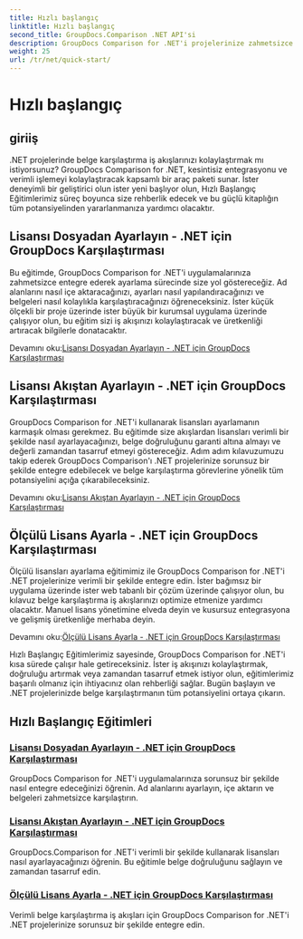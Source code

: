 ```yaml
---
title: Hızlı başlangıç
linktitle: Hızlı başlangıç
second_title: GroupDocs.Comparison .NET API'si
description: GroupDocs Comparison for .NET'i projelerinize zahmetsizce entegre edin. Doğru belge karşılaştırma iş akışları için etkili lisans ayarlama yöntemlerini öğrenin.
weight: 25
url: /tr/net/quick-start/
---
```


# Hızlı başlangıç


## giriiş

.NET projelerinde belge karşılaştırma iş akışlarınızı kolaylaştırmak mı istiyorsunuz? GroupDocs Comparison for .NET, kesintisiz entegrasyonu ve verimli işlemeyi kolaylaştıracak kapsamlı bir araç paketi sunar. İster deneyimli bir geliştirici olun ister yeni başlıyor olun, Hızlı Başlangıç Eğitimlerimiz süreç boyunca size rehberlik edecek ve bu güçlü kitaplığın tüm potansiyelinden yararlanmanıza yardımcı olacaktır.

## Lisansı Dosyadan Ayarlayın - .NET için GroupDocs Karşılaştırması

Bu eğitimde, GroupDocs Comparison for .NET'i uygulamalarınıza zahmetsizce entegre ederek ayarlama sürecinde size yol göstereceğiz. Ad alanlarını nasıl içe aktaracağınızı, ayarları nasıl yapılandıracağınızı ve belgeleri nasıl kolaylıkla karşılaştıracağınızı öğreneceksiniz. İster küçük ölçekli bir proje üzerinde ister büyük bir kurumsal uygulama üzerinde çalışıyor olun, bu eğitim sizi iş akışınızı kolaylaştıracak ve üretkenliği artıracak bilgilerle donatacaktır.

 Devamını oku:[Lisansı Dosyadan Ayarlayın - .NET için GroupDocs Karşılaştırması](./set-license-from-file/)

## Lisansı Akıştan Ayarlayın - .NET için GroupDocs Karşılaştırması

GroupDocs Comparison for .NET'i kullanarak lisansları ayarlamanın karmaşık olması gerekmez. Bu eğitimde size akışlardan lisansları verimli bir şekilde nasıl ayarlayacağınızı, belge doğruluğunu garanti altına almayı ve değerli zamandan tasarruf etmeyi göstereceğiz. Adım adım kılavuzumuzu takip ederek GroupDocs Comparison'ı .NET projelerinize sorunsuz bir şekilde entegre edebilecek ve belge karşılaştırma görevlerine yönelik tüm potansiyelini açığa çıkarabileceksiniz.

 Devamını oku:[Lisansı Akıştan Ayarlayın - .NET için GroupDocs Karşılaştırması](./set-license-from-stream/)

## Ölçülü Lisans Ayarla - .NET için GroupDocs Karşılaştırması

Ölçülü lisansları ayarlama eğitimimiz ile GroupDocs Comparison for .NET'i .NET projelerinize verimli bir şekilde entegre edin. İster bağımsız bir uygulama üzerinde ister web tabanlı bir çözüm üzerinde çalışıyor olun, bu kılavuz belge karşılaştırma iş akışlarınızı optimize etmenize yardımcı olacaktır. Manuel lisans yönetimine elveda deyin ve kusursuz entegrasyona ve gelişmiş üretkenliğe merhaba deyin.

 Devamını oku:[Ölçülü Lisans Ayarla - .NET için GroupDocs Karşılaştırması](./set-metered-license/)

Hızlı Başlangıç Eğitimlerimiz sayesinde, GroupDocs Comparison for .NET'i kısa sürede çalışır hale getireceksiniz. İster iş akışınızı kolaylaştırmak, doğruluğu artırmak veya zamandan tasarruf etmek istiyor olun, eğitimlerimiz başarılı olmanız için ihtiyacınız olan rehberliği sağlar. Bugün başlayın ve .NET projelerinizde belge karşılaştırmanın tüm potansiyelini ortaya çıkarın.
## Hızlı Başlangıç Eğitimleri
### [Lisansı Dosyadan Ayarlayın - .NET için GroupDocs Karşılaştırması](./set-license-from-file/)
GroupDocs Comparison for .NET'i uygulamalarınıza sorunsuz bir şekilde nasıl entegre edeceğinizi öğrenin. Ad alanlarını ayarlayın, içe aktarın ve belgeleri zahmetsizce karşılaştırın.
### [Lisansı Akıştan Ayarlayın - .NET için GroupDocs Karşılaştırması](./set-license-from-stream/)
GroupDocs.Comparison for .NET'i verimli bir şekilde kullanarak lisansları nasıl ayarlayacağınızı öğrenin. Bu eğitimle belge doğruluğunu sağlayın ve zamandan tasarruf edin.
### [Ölçülü Lisans Ayarla - .NET için GroupDocs Karşılaştırması](./set-metered-license/)
Verimli belge karşılaştırma iş akışları için GroupDocs Comparison for .NET'i .NET projelerinize sorunsuz bir şekilde entegre edin.